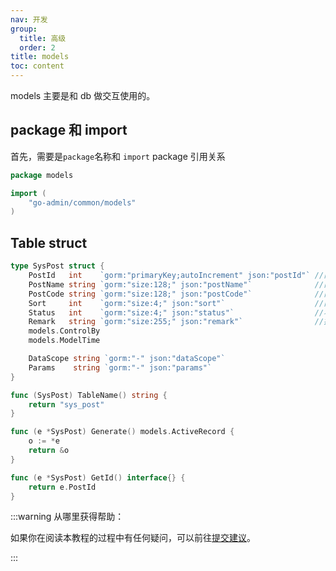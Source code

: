 ```yaml
---
nav: 开发
group:
  title: 高级
  order: 2
title: models
toc: content
---
```


models 主要是和 db 做交互使用的。

## package 和 import

首先，需要是`package`名称和 `import` package 引用关系

```go
package models

import (
	"go-admin/common/models"
)
```

## Table struct

```go
type SysPost struct {
	PostId   int    `gorm:"primaryKey;autoIncrement" json:"postId"` //岗位编号
	PostName string `gorm:"size:128;" json:"postName"`              //岗位名称
	PostCode string `gorm:"size:128;" json:"postCode"`              //岗位代码
	Sort     int    `gorm:"size:4;" json:"sort"`                    //岗位排序
	Status   int    `gorm:"size:4;" json:"status"`                  //状态
	Remark   string `gorm:"size:255;" json:"remark"`                //描述
	models.ControlBy
	models.ModelTime

	DataScope string `gorm:"-" json:"dataScope"`
	Params    string `gorm:"-" json:"params"`
}

func (SysPost) TableName() string {
	return "sys_post"
}

func (e *SysPost) Generate() models.ActiveRecord {
	o := *e
	return &o
}

func (e *SysPost) GetId() interface{} {
	return e.PostId
}
```

:::warning
从哪里获得帮助：

如果你在阅读本教程的过程中有任何疑问，可以前往[提交建议](https://github.com/go-admin-team/go-admin/issues/new)。

:::
